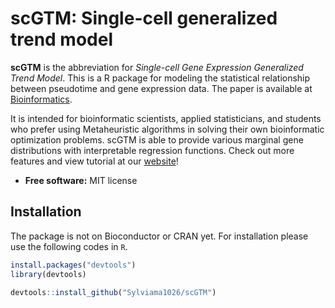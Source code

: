 # scGTM: Single-cell generalized trend model

**scGTM** is the abbreviation for *Single-cell Gene Expression Generalized Trend Model*. This is a R package for modeling the statistical relationship between pseudotime and gene expression data. The paper is available at [Bioinformatics](https://doi.org/10.1093/bioinformatics/btac423).

It is intended for bioinformatic scientists, applied statisticians, and students who prefer using Metaheuristic algorithms in solving their own bioinformatic optimization problems. scGTM is able to provide various marginal gene distributions with interpretable regression functions. Check out more features and view tutorial at our [website](https://sylviama1026.github.io/scGTM/index.html)!

* **Free software:** MIT license

Installation
------------

The package is not on Bioconductor or CRAN yet. For installation please use the following codes in `R`.

``` r
install.packages("devtools")
library(devtools)

devtools::install_github("Sylviama1026/scGTM")
```

